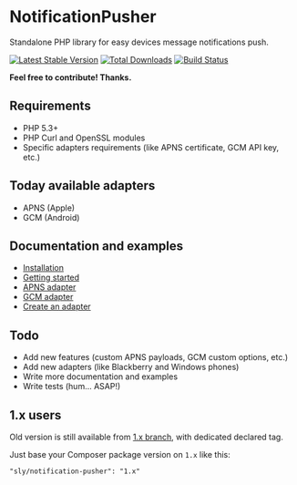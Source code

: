 # NotificationPusher

Standalone PHP library for easy devices message notifications push.

[![Latest Stable Version](https://poser.pugx.org/sly/notification-pusher/v/stable.png)](https://packagist.org/packages/sly/notification-pusher)
[![Total Downloads](https://poser.pugx.org/sly/notification-pusher/downloads.png)](https://packagist.org/packages/sly/notification-pusher)
[![Build Status](https://secure.travis-ci.org/Ph3nol/NotificationPusher.png)](http://travis-ci.org/Ph3nol/NotificationPusher)

**Feel free to contribute! Thanks.**

## Requirements

* PHP 5.3+
* PHP Curl and OpenSSL modules
* Specific adapters requirements (like APNS certificate, GCM API key, etc.)

## Today available adapters

* APNS (Apple)
* GCM (Android)

## Documentation and examples

* [Installation](https://github.com/Ph3nol/NotificationPusher/blob/master/doc/installation.md)
* [Getting started](https://github.com/Ph3nol/NotificationPusher/blob/master/doc/getting-started.md)
* [APNS adapter](https://github.com/Ph3nol/NotificationPusher/blob/master/doc/apns-adapter.md)
* [GCM adapter](https://github.com/Ph3nol/NotificationPusher/blob/master/doc/gcm-adapter.md)
* [Create an adapter](https://github.com/Ph3nol/NotificationPusher/blob/master/doc/create-an-adapter.md)

## Todo

* Add new features (custom APNS payloads, GCM custom options, etc.)
* Add new adapters (like Blackberry and Windows phones)
* Write more documentation and examples
* Write tests (hum... ASAP!)

## 1.x users

Old version is still available from [1.x branch](https://github.com/Ph3nol/NotificationPusher/tree/1.x), with dedicated declared tag.

Just base your Composer package version on `1.x` like this:

```
"sly/notification-pusher": "1.x"
```
